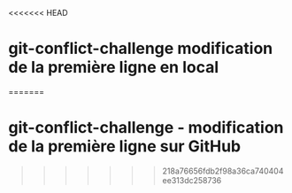 <<<<<<< HEAD
# git-conflict-challenge modification de la première ligne en local
=======
# git-conflict-challenge - modification de la première ligne sur GitHub
>>>>>>> 218a76656fdb2f98a36ca740404ee313dc258736
